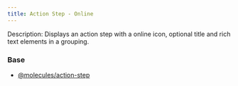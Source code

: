 ```yaml
---
title: Action Step - Online
---
```

Description: Displays an action step with a online icon, optional title and rich text elements in a grouping.

### Base
- [@molecules/action-step](/?p=molecules-action-step)
